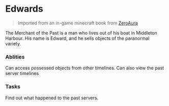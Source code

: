 # Edwards

> Imported from an in-game minecraft book from [ZeroAura](zeroaura)

The Merchant of the Past is a man who lives out of his boat in Middleton Harbour. His name is Edward, and he sells objects of the paranormal variety. 

### Ablities

Can access possessed objects from other timelines. Can also view the past server timelines

### Tasks

Find out what happened to the past servers.